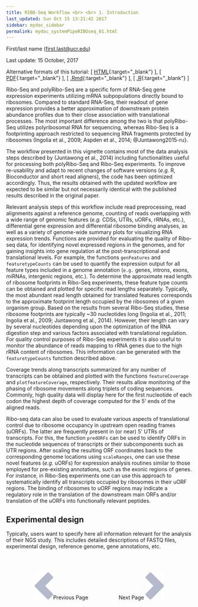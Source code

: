 ```yaml
---
title: RIBO-Seq Workflow <br> <br> 1. Introduction
last_updated: Sun Oct 15 13:21:42 2017
sidebar: mydoc_sidebar
permalink: mydoc_systemPipeRIBOseq_01.html
---
```

First/last name (first.last@ucr.edu)

Last update: 15 October, 2017 

Alternative formats of this tutorial:
[ [HTML](http://girke.bioinformatics.ucr.edu/systemPipeR/pages/mydoc/systemPipeRIBOseq.html){:target="_blank"} ],
[ [PDF](http://girke.bioinformatics.ucr.edu/systemPipeR/pages/mydoc/systemPipeRIBOseq.pdf){:target="_blank"} ],
[ [.Rmd](https://raw.githubusercontent.com/tgirke/systemPipeR/gh-pages/_vignettes/14_RIBOseqWorkflow/systemPipeRIBOseq.Rmd){:target="_blank"} ],
[ [.R](https://raw.githubusercontent.com/tgirke/systemPipeR/gh-pages/_vignettes/14_RIBOseqWorkflow/systemPipeRIBOseq.R){:target="_blank"} ]


Ribo-Seq and polyRibo-Seq are a specific form of RNA-Seq gene expression
experiments utilizing mRNA subpopulations directly bound to ribosomes.
Compared to standard RNA-Seq, their readout of gene expression provides a
better approximation of downstream protein abundance profiles due to their
close association with translational processes. The most important difference
among the two is that polyRibo-Seq utilizes polyribosomal RNA for sequencing,
whereas Ribo-Seq is a footprinting approach restricted to sequencing RNA
fragments protected by ribosomes (Ingolia et al., 2009; Aspden et al., 2014; @Juntawong2015-ru}. 

The workflow presented in this vignette contains most of the data analysis
steps described by (Juntawong et al., 2014) including functionalities useful for
processing both polyRibo-Seq and Ribo-Seq experiments. To improve re-usability
and adapt to recent changes of software versions (_e.g._ R, Bioconductor and
short read aligners), the code has been optimized accordingly. Thus, the
results obtained with the updated workflow are expected to be similar but not
necessarily identical with the published results described in the original
paper. 

Relevant analysis steps of this workflow include read preprocessing, read
alignments against a reference genome, counting of reads overlapping with a
wide range of genomic features (_e.g._ CDSs, UTRs, uORFs, rRNAs, etc.),
differential gene expression and differential ribosome binding analyses, as
well as a variety of genome-wide summary plots for visualizing RNA expression
trends. Functions are provided for evaluating the quality of Ribo-seq data,
for identifying novel expressed regions in the genomes, and for gaining
insights into gene regulation at the post-transcriptional and translational
levels. For example, the functions `genFeatures` and
`featuretypeCounts` can be used to quantify the expression output for
all feature types included in a genome annotation (`e.g.` genes,
introns, exons, miRNAs, intergenic regions, etc.). To determine the approximate
read length of ribosome footprints in Ribo-Seq experiments, these feature type
counts can be obtained and plotted for specific read lengths separately.
Typically, the most abundant read length obtained for translated features
corresponds to the approximate footprint length occupied by the ribosomes of a
given organism group. Based on the results from several Ribo-Seq studies, these
ribosome footprints are typically ~30 nucleotides long
(Ingolia et al., 2011; Ingolia et al., 2009; Juntawong et al., 2014).  However, their
length can vary by several nucleotides depending upon the optimization of the
RNA digestion step and various factors associated with translational
regulation.  For quality control purposes of Ribo-Seq experiments it is also
useful to monitor the abundance of reads mapping to rRNA genes due to the high
rRNA content of ribosomes. This information can be generated with the 
`featuretypeCounts` function described above.

Coverage trends along transcripts summarized for any number of transcripts can
be obtained and plotted with the functions `featureCoverage` and
`plotfeatureCoverage`, respectively. Their results allow monitoring
of the phasing of ribosome movements along triplets of coding sequences.
Commonly, high quality data will display here for the first nucleotide of each
codon the highest depth of coverage computed for the 5' ends of the aligned
reads. 
 
Ribo-seq data can also be used to evaluate various aspects of translational
control due to ribosome occupancy in upstream open reading frames (uORFs). The
latter are frequently present in (or near) 5' UTRs of transcripts. For this,
the function `predORFs` can be used to identify ORFs in the
nucleotide sequences of transcripts or their subcomponents such as UTR regions.
After scaling the resulting ORF coordinates back to the corresponding genome
locations using `scaleRanges`, one can use these novel features
(_e.g._ uORFs) for expression analysis routines similar to those
employed for pre-existing annotations, such as the exonic regions of genes. For
instance, in Ribo-Seq experiments one can use this approach to systematically identify all
transcripts occupied by ribosomes in their uORF regions. The binding of
ribosomes to uORF regions may indicate a regulatory role in the translation of
the downstream main ORFs and/or translation of the uORFs into functionally
relevant peptides. 

## Experimental design
Typically, users want to specify here all information relevant for the analysis
of their NGS study. This includes detailed descriptions of FASTQ files,
experimental design, reference genome, gene annotations, etc.  

<br><br><center><a href="mydoc_systemPipeRIBOseq_01.html"><img src="images/left_arrow.png" alt="Previous page."></a>Previous Page &nbsp; &nbsp; &nbsp; &nbsp; &nbsp; &nbsp; &nbsp; &nbsp; &nbsp; &nbsp; Next Page
<a href="mydoc_systemPipeRIBOseq_02.html"><img src="images/right_arrow.png" alt="Next page."></a></center>
